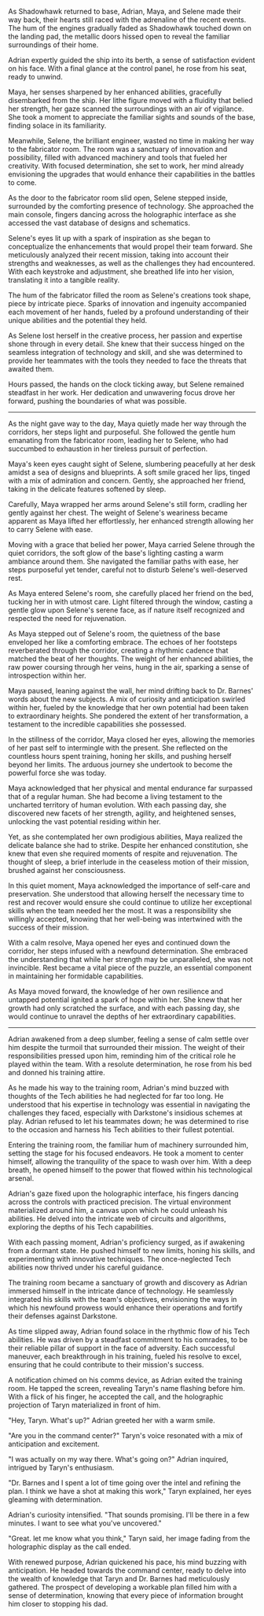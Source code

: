 As Shadowhawk returned to base, Adrian, Maya, and Selene made their way back, their hearts still raced with the adrenaline of the recent events. The hum of the engines gradually faded as Shadowhawk touched down on the landing pad, the metallic doors hissed open to reveal the familiar surroundings of their home.

Adrian expertly guided the ship into its berth, a sense of satisfaction evident on his face. With a final glance at the control panel, he rose from his seat, ready to unwind.

Maya, her senses sharpened by her enhanced abilities, gracefully disembarked from the ship. Her lithe figure moved with a fluidity that belied her strength, her gaze scanned the surroundings with an air of vigilance. She took a moment to appreciate the familiar sights and sounds of the base, finding solace in its familiarity.

Meanwhile, Selene, the brilliant engineer, wasted no time in making her way to the fabricator room. The room was a sanctuary of innovation and possibility, filled with advanced machinery and tools that fueled her creativity. With focused determination, she set to work, her mind already envisioning the upgrades that would enhance their capabilities in the battles to come.

As the door to the fabricator room slid open, Selene stepped inside, surrounded by the comforting presence of technology. She approached the main console, fingers dancing across the holographic interface as she accessed the vast database of designs and schematics.

Selene's eyes lit up with a spark of inspiration as she began to conceptualize the enhancements that would propel their team forward. She meticulously analyzed their recent mission, taking into account their strengths and weaknesses, as well as the challenges they had encountered. With each keystroke and adjustment, she breathed life into her vision, translating it into a tangible reality.

The hum of the fabricator filled the room as Selene's creations took shape, piece by intricate piece. Sparks of innovation and ingenuity accompanied each movement of her hands, fueled by a profound understanding of their unique abilities and the potential they held.

As Selene lost herself in the creative process, her passion and expertise shone through in every detail. She knew that their success hinged on the seamless integration of technology and skill, and she was determined to provide her teammates with the tools they needed to face the threats that awaited them.

Hours passed, the hands on the clock ticking away, but Selene remained steadfast in her work. Her dedication and unwavering focus drove her forward, pushing the boundaries of what was possible.

*****

As the night gave way to the day, Maya quietly made her way through the corridors, her steps light and purposeful. She followed the gentle hum emanating from the fabricator room, leading her to Selene, who had succumbed to exhaustion in her tireless pursuit of perfection.

Maya's keen eyes caught sight of Selene, slumbering peacefully at her desk amidst a sea of designs and blueprints. A soft smile graced her lips, tinged with a mix of admiration and concern. Gently, she approached her friend, taking in the delicate features softened by sleep.

Carefully, Maya wrapped her arms around Selene's still form, cradling her gently against her chest. The weight of Selene's weariness became apparent as Maya lifted her effortlessly, her enhanced strength allowing her to carry Selene with ease.

Moving with a grace that belied her power, Maya carried Selene through the quiet corridors, the soft glow of the base's lighting casting a warm ambiance around them. She navigated the familiar paths with ease, her steps purposeful yet tender, careful not to disturb Selene's well-deserved rest.

As Maya entered Selene's room, she carefully placed her friend on the bed, tucking her in with utmost care. Light filtered through the window, casting a gentle glow upon Selene's serene face, as if nature itself recognized and respected the need for rejuvenation.

As Maya stepped out of Selene's room, the quietness of the base enveloped her like a comforting embrace. The echoes of her footsteps reverberated through the corridor, creating a rhythmic cadence that matched the beat of her thoughts. The weight of her enhanced abilities, the raw power coursing through her veins, hung in the air, sparking a sense of introspection within her.

Maya paused, leaning against the wall, her mind drifting back to Dr. Barnes' words about the new subjects. A mix of curiosity and anticipation swirled within her, fueled by the knowledge that her own potential had been taken to extraordinary heights. She pondered the extent of her transformation, a testament to the incredible capabilities she possessed.

In the stillness of the corridor, Maya closed her eyes, allowing the memories of her past self to intermingle with the present. She reflected on the countless hours spent training, honing her skills, and pushing herself beyond her limits. The arduous journey she undertook to become the powerful force she was today.

Maya acknowledged that her physical and mental endurance far surpassed that of a regular human. She had become a living testament to the uncharted territory of human evolution. With each passing day, she discovered new facets of her strength, agility, and heightened senses, unlocking the vast potential residing within her.

Yet, as she contemplated her own prodigious abilities, Maya realized the delicate balance she had to strike. Despite her enhanced constitution, she knew that even she required moments of respite and rejuvenation. The thought of sleep, a brief interlude in the ceaseless motion of their mission, brushed against her consciousness.

In this quiet moment, Maya acknowledged the importance of self-care and preservation. She understood that allowing herself the necessary time to rest and recover would ensure she could continue to utilize her exceptional skills when the team needed her the most. It was a responsibility she willingly accepted, knowing that her well-being was intertwined with the success of their mission.

With a calm resolve, Maya opened her eyes and continued down the corridor, her steps infused with a newfound determination. She embraced the understanding that while her strength may be unparalleled, she was not invincible. Rest became a vital piece of the puzzle, an essential component in maintaining her formidable capabilities.

As Maya moved forward, the knowledge of her own resilience and untapped potential ignited a spark of hope within her. She knew that her growth had only scratched the surface, and with each passing day, she would continue to unravel the depths of her extraordinary capabilities.

*****

Adrian awakened from a deep slumber, feeling a sense of calm settle over him despite the turmoil that surrounded their mission. The weight of their responsibilities pressed upon him, reminding him of the critical role he played within the team. With a resolute determination, he rose from his bed and donned his training attire.

As he made his way to the training room, Adrian's mind buzzed with thoughts of the Tech abilities he had neglected for far too long. He understood that his expertise in technology was essential in navigating the challenges they faced, especially with Darkstone's insidious schemes at play. Adrian refused to let his teammates down; he was determined to rise to the occasion and harness his Tech abilities to their fullest potential.

Entering the training room, the familiar hum of machinery surrounded him, setting the stage for his focused endeavors. He took a moment to center himself, allowing the tranquility of the space to wash over him. With a deep breath, he opened himself to the power that flowed within his technological arsenal.

Adrian's gaze fixed upon the holographic interface, his fingers dancing across the controls with practiced precision. The virtual environment materialized around him, a canvas upon which he could unleash his abilities. He delved into the intricate web of circuits and algorithms, exploring the depths of his Tech capabilities.

With each passing moment, Adrian's proficiency surged, as if awakening from a dormant state. He pushed himself to new limits, honing his skills, and experimenting with innovative techniques. The once-neglected Tech abilities now thrived under his careful guidance.

The training room became a sanctuary of growth and discovery as Adrian immersed himself in the intricate dance of technology. He seamlessly integrated his skills with the team's objectives, envisioning the ways in which his newfound prowess would enhance their operations and fortify their defenses against Darkstone.

As time slipped away, Adrian found solace in the rhythmic flow of his Tech abilities. He was driven by a steadfast commitment to his comrades, to be their reliable pillar of support in the face of adversity. Each successful maneuver, each breakthrough in his training, fueled his resolve to excel, ensuring that he could contribute to their mission's success.

A notification chimed on his comms device, as Adrian exited the training room. He tapped the screen, revealing Taryn's name flashing before him. With a flick of his finger, he accepted the call, and the holographic projection of Taryn materialized in front of him.

"Hey, Taryn. What's up?" Adrian greeted her with a warm smile.

"Are you in the command center?" Taryn's voice resonated with a mix of anticipation and excitement.

"I was actually on my way there. What's going on?" Adrian inquired, intrigued by Taryn's enthusiasm.

"Dr. Barnes and I spent a lot of time going over the intel and refining the plan. I think we have a shot at making this work," Taryn explained, her eyes gleaming with determination.

Adrian's curiosity intensified. "That sounds promising. I'll be there in a few minutes. I want to see what you've uncovered."

"Great. let me know what you think," Taryn said, her image fading from the holographic display as the call ended.

With renewed purpose, Adrian quickened his pace, his mind buzzing with anticipation. He headed towards the command center, ready to delve into the wealth of knowledge that Taryn and Dr. Barnes had meticulously gathered. The prospect of developing a workable plan filled him with a sense of determination, knowing that every piece of information brought him closer to stopping his dad.